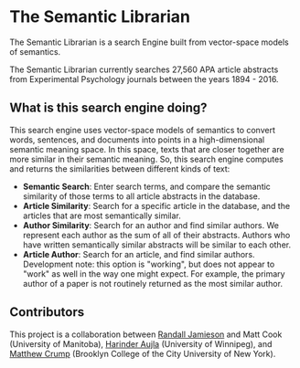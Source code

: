 # The Semantic Librarian

The Semantic Librarian is a search Engine built from vector-space models of semantics.

The Semantic Librarian currently searches 27,560 APA article abstracts from Experimental Psychology journals between the years 1894 - 2016.

## What is this search engine doing?

This search engine uses vector-space models of semantics to convert words, sentences, and documents into points in a high-dimensional semantic meaning space. In this space, texts that are closer together are more similar in their semantic meaning. So, this search engine computes and returns the similarities between different kinds of text:

- **Semantic Search**: Enter search terms, and compare the semantic similarity of those terms to all article abstracts in the database.
- **Article Similarity**: Search for a specific article in the database, and the articles that are most semantically similar.
- **Author Similarity**: Search for an author and find similar authors. We represent each author as the sum of all of their abstracts. Authors who have written semantically similar abstracts will be similar to each other.
- **Article Author**: Search for an article, and find similar authors. Development note: this option is "working", but does not appear to "work" as well in the way one might expect. For example, the primary author of a paper is not routinely returned as the most similar author.

## Contributors

This project is a collaboration between [Randall Jamieson](https://umcognitivesciencelaboratory.weebly.com) and Matt Cook (University of Manitoba), [Harinder Aujla](http://ion.uwinnipeg.ca/~haujla/) (University of Winnipeg), and [Matthew Crump](https://crumplab.github.io) (Brooklyn College of the City University of New York). 


